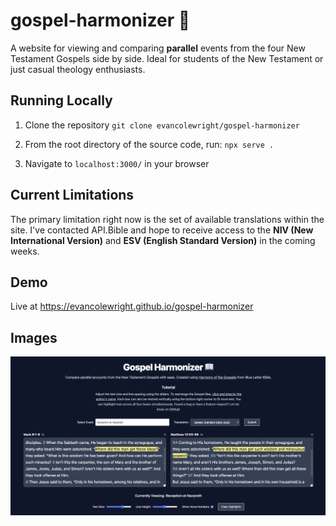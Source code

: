 # gospel-harmonizer 📖

A website for viewing and comparing **parallel** events from the four New Testament Gospels side by side. Ideal for students of the New Testament or just casual theology enthusiasts.

## Running Locally

1. Clone the repository
   `git clone evancolewright/gospel-harmonizer`

2. From the root directory of the source code, run: `npx serve .`
3. Navigate to `localhost:3000/` in your browser

## Current Limitations

The primary limitation right now is the set of available translations within the site. I've contacted API.Bible and hope to receive access to the **NIV (New International Version)** and **ESV (English Standard Version)** in the coming weeks.

## Demo

Live at https://evancolewright.github.io/gospel-harmonizer

## Images

![ui](image.png 'ui')

